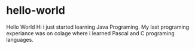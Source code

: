 # hello-world
Hello World
Hi i just started learning Java Programing. My last programing experiance was on colage where i learned Pascal and C programing languages.
